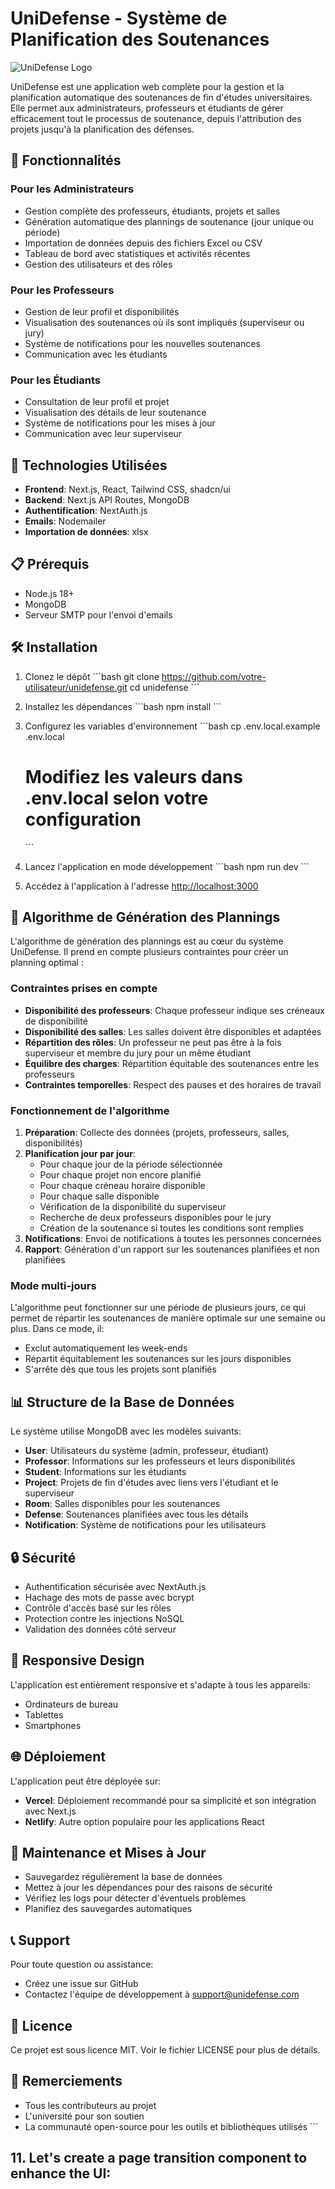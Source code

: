 # UniDefense - Système de Planification des Soutenances

![UniDefense Logo](https://encrypted-tbn0.gstatic.com/images?q=tbn:ANd9GcS9a45-KXV32g7AcuYFtRqbas8BMG2Nansr6g&s)

UniDefense est une application web complète pour la gestion et la planification automatique des soutenances de fin d'études universitaires. Elle permet aux administrateurs, professeurs et étudiants de gérer efficacement tout le processus de soutenance, depuis l'attribution des projets jusqu'à la planification des défenses.

## 🌟 Fonctionnalités

### Pour les Administrateurs
- Gestion complète des professeurs, étudiants, projets et salles
- Génération automatique des plannings de soutenance (jour unique ou période)
- Importation de données depuis des fichiers Excel ou CSV
- Tableau de bord avec statistiques et activités récentes
- Gestion des utilisateurs et des rôles

### Pour les Professeurs
- Gestion de leur profil et disponibilités
- Visualisation des soutenances où ils sont impliqués (superviseur ou jury)
- Système de notifications pour les nouvelles soutenances
- Communication avec les étudiants

### Pour les Étudiants
- Consultation de leur profil et projet
- Visualisation des détails de leur soutenance
- Système de notifications pour les mises à jour
- Communication avec leur superviseur

## 🚀 Technologies Utilisées

- **Frontend**: Next.js, React, Tailwind CSS, shadcn/ui
- **Backend**: Next.js API Routes, MongoDB
- **Authentification**: NextAuth.js
- **Emails**: Nodemailer
- **Importation de données**: xlsx

## 📋 Prérequis

- Node.js 18+
- MongoDB
- Serveur SMTP pour l'envoi d'emails

## 🛠️ Installation

1. Clonez le dépôt
   \`\`\`bash
   git clone https://github.com/votre-utilisateur/unidefense.git
   cd unidefense
   \`\`\`

2. Installez les dépendances
   \`\`\`bash
   npm install
   \`\`\`

3. Configurez les variables d'environnement
   \`\`\`bash
   cp .env.local.example .env.local
   # Modifiez les valeurs dans .env.local selon votre configuration
   \`\`\`

4. Lancez l'application en mode développement
   \`\`\`bash
   npm run dev
   \`\`\`

5. Accédez à l'application à l'adresse [http://localhost:3000](http://localhost:3000)

## 🧠 Algorithme de Génération des Plannings

L'algorithme de génération des plannings est au cœur du système UniDefense. Il prend en compte plusieurs contraintes pour créer un planning optimal :

### Contraintes prises en compte
- **Disponibilité des professeurs**: Chaque professeur indique ses créneaux de disponibilité
- **Disponibilité des salles**: Les salles doivent être disponibles et adaptées
- **Répartition des rôles**: Un professeur ne peut pas être à la fois superviseur et membre du jury pour un même étudiant
- **Équilibre des charges**: Répartition équitable des soutenances entre les professeurs
- **Contraintes temporelles**: Respect des pauses et des horaires de travail

### Fonctionnement de l'algorithme
1. **Préparation**: Collecte des données (projets, professeurs, salles, disponibilités)
2. **Planification jour par jour**:
   - Pour chaque jour de la période sélectionnée
   - Pour chaque projet non encore planifié
   - Pour chaque créneau horaire disponible
   - Pour chaque salle disponible
   - Vérification de la disponibilité du superviseur
   - Recherche de deux professeurs disponibles pour le jury
   - Création de la soutenance si toutes les conditions sont remplies
3. **Notifications**: Envoi de notifications à toutes les personnes concernées
4. **Rapport**: Génération d'un rapport sur les soutenances planifiées et non planifiées

### Mode multi-jours
L'algorithme peut fonctionner sur une période de plusieurs jours, ce qui permet de répartir les soutenances de manière optimale sur une semaine ou plus. Dans ce mode, il:
- Exclut automatiquement les week-ends
- Répartit équitablement les soutenances sur les jours disponibles
- S'arrête dès que tous les projets sont planifiés

## 📊 Structure de la Base de Données

Le système utilise MongoDB avec les modèles suivants:

- **User**: Utilisateurs du système (admin, professeur, étudiant)
- **Professor**: Informations sur les professeurs et leurs disponibilités
- **Student**: Informations sur les étudiants
- **Project**: Projets de fin d'études avec liens vers l'étudiant et le superviseur
- **Room**: Salles disponibles pour les soutenances
- **Defense**: Soutenances planifiées avec tous les détails
- **Notification**: Système de notifications pour les utilisateurs

## 🔒 Sécurité

- Authentification sécurisée avec NextAuth.js
- Hachage des mots de passe avec bcrypt
- Contrôle d'accès basé sur les rôles
- Protection contre les injections NoSQL
- Validation des données côté serveur

## 📱 Responsive Design

L'application est entièrement responsive et s'adapte à tous les appareils:
- Ordinateurs de bureau
- Tablettes
- Smartphones

## 🌐 Déploiement

L'application peut être déployée sur:
- **Vercel**: Déploiement recommandé pour sa simplicité et son intégration avec Next.js
- **Netlify**: Autre option populaire pour les applications React



## 🔄 Maintenance et Mises à Jour

- Sauvegardez régulièrement la base de données
- Mettez à jour les dépendances pour des raisons de sécurité
- Vérifiez les logs pour détecter d'éventuels problèmes
- Planifiez des sauvegardes automatiques

## 📞 Support

Pour toute question ou assistance:
- Créez une issue sur GitHub
- Contactez l'équipe de développement à support@unidefense.com

## 📄 Licence

Ce projet est sous licence MIT. Voir le fichier LICENSE pour plus de détails.

## 🙏 Remerciements

- Tous les contributeurs au projet
- L'université pour son soutien
- La communauté open-source pour les outils et bibliothèques utilisés
\`\`\`

## 11. Let's create a page transition component to enhance the UI:

